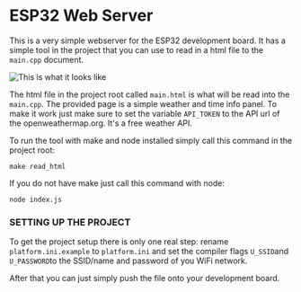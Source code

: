 ESP32 Web Server
=======

This is a very simple webserver for the ESP32 development board. It has a simple tool in the project that you can use to read in a html file to the `main.cpp` document.

![This is what it looks like](https://github.com/tevzi2/esp32-web-server/infopanel.png)

The html file in the project root called `main.html` is what will be read into the `main.cpp`. The provided page is a simple weather and time info panel. To make it work just make sure to set the variable `API_TOKEN` to the API url of the openweathermap.org. It's a free weather API.

To run the tool with make and node installed simply call this command in the project root:

```
make read_html
```

If you do not have make just call this command with node:

```
node index.js
```

### SETTING UP THE PROJECT

To get the project setup there is only one real step: rename `platform.ini.example` to `platform.ini` and set the compiler flags `U_SSID`and `U_PASSWORD`to the SSID/name and password of you WiFi network. 

After that you can just simply push the file onto your development board.